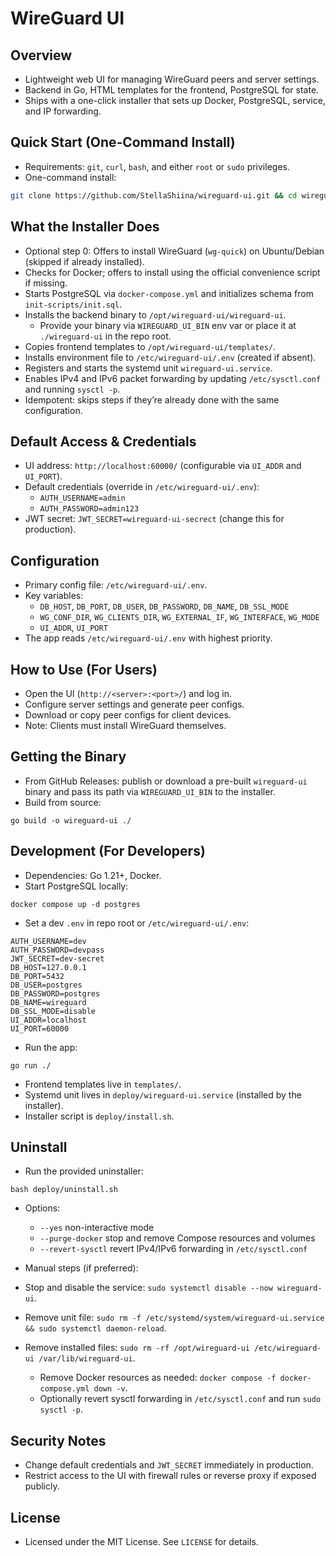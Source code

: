 WireGuard UI
================

Overview
--------
- Lightweight web UI for managing WireGuard peers and server settings.
- Backend in Go, HTML templates for the frontend, PostgreSQL for state.
- Ships with a one-click installer that sets up Docker, PostgreSQL, service, and IP forwarding.

Quick Start (One‑Command Install)
---------------------------------
- Requirements: `git`, `curl`, `bash`, and either `root` or `sudo` privileges.
- One-command install:

```bash
git clone https://github.com/StellaShiina/wireguard-ui.git && cd wireguard-ui && bash deploy/install.sh
```


What the Installer Does
-----------------------
- Optional step 0: Offers to install WireGuard (`wg-quick`) on Ubuntu/Debian (skipped if already installed).
- Checks for Docker; offers to install using the official convenience script if missing.
- Starts PostgreSQL via `docker-compose.yml` and initializes schema from `init-scripts/init.sql`.
- Installs the backend binary to `/opt/wireguard-ui/wireguard-ui`.
  - Provide your binary via `WIREGUARD_UI_BIN` env var or place it at `./wireguard-ui` in the repo root.
- Copies frontend templates to `/opt/wireguard-ui/templates/`.
- Installs environment file to `/etc/wireguard-ui/.env` (created if absent).
- Registers and starts the systemd unit `wireguard-ui.service`.
- Enables IPv4 and IPv6 packet forwarding by updating `/etc/sysctl.conf` and running `sysctl -p`.
- Idempotent: skips steps if they’re already done with the same configuration.

Default Access & Credentials
----------------------------
- UI address: `http://localhost:60000/` (configurable via `UI_ADDR` and `UI_PORT`).
- Default credentials (override in `/etc/wireguard-ui/.env`):
  - `AUTH_USERNAME=admin`
  - `AUTH_PASSWORD=admin123`
- JWT secret: `JWT_SECRET=wireguard-ui-secrect` (change this for production).

Configuration
-------------
- Primary config file: `/etc/wireguard-ui/.env`.
- Key variables:
  - `DB_HOST`, `DB_PORT`, `DB_USER`, `DB_PASSWORD`, `DB_NAME`, `DB_SSL_MODE`
  - `WG_CONF_DIR`, `WG_CLIENTS_DIR`, `WG_EXTERNAL_IF`, `WG_INTERFACE`, `WG_MODE`
  - `UI_ADDR`, `UI_PORT`
- The app reads `/etc/wireguard-ui/.env` with highest priority.

How to Use (For Users)
----------------------
- Open the UI (`http://<server>:<port>/`) and log in.
- Configure server settings and generate peer configs.
- Download or copy peer configs for client devices.
- Note: Clients must install WireGuard themselves.

Getting the Binary
------------------
- From GitHub Releases: publish or download a pre-built `wireguard-ui` binary and pass its path via `WIREGUARD_UI_BIN` to the installer.
- Build from source:

```
go build -o wireguard-ui ./
```

Development (For Developers)
----------------------------
- Dependencies: Go 1.21+, Docker.
- Start PostgreSQL locally:

```
docker compose up -d postgres
```

- Set a dev `.env` in repo root or `/etc/wireguard-ui/.env`:

```
AUTH_USERNAME=dev
AUTH_PASSWORD=devpass
JWT_SECRET=dev-secret
DB_HOST=127.0.0.1
DB_PORT=5432
DB_USER=postgres
DB_PASSWORD=postgres
DB_NAME=wireguard
DB_SSL_MODE=disable
UI_ADDR=localhost
UI_PORT=60000
```

- Run the app:

```
go run ./
```

- Frontend templates live in `templates/`.
- Systemd unit lives in `deploy/wireguard-ui.service` (installed by the installer).
- Installer script is `deploy/install.sh`.

Uninstall
---------
- Run the provided uninstaller:

```
bash deploy/uninstall.sh
```

- Options:
  - `--yes` non-interactive mode
  - `--purge-docker` stop and remove Compose resources and volumes
  - `--revert-sysctl` revert IPv4/IPv6 forwarding in `/etc/sysctl.conf`

- Manual steps (if preferred):
- Stop and disable the service: `sudo systemctl disable --now wireguard-ui`.
- Remove unit file: `sudo rm -f /etc/systemd/system/wireguard-ui.service && sudo systemctl daemon-reload`.
- Remove installed files: `sudo rm -rf /opt/wireguard-ui /etc/wireguard-ui /var/lib/wireguard-ui`.
  - Remove Docker resources as needed: `docker compose -f docker-compose.yml down -v`.
  - Optionally revert sysctl forwarding in `/etc/sysctl.conf` and run `sudo sysctl -p`.

Security Notes
--------------
- Change default credentials and `JWT_SECRET` immediately in production.
- Restrict access to the UI with firewall rules or reverse proxy if exposed publicly.

License
-------
- Licensed under the MIT License. See `LICENSE` for details.